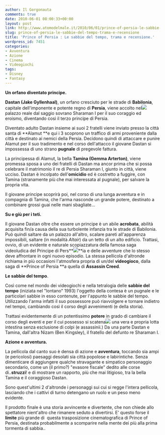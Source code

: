 ```yaml
---
author: Il Gorgonauta
comments: true
date: 2010-06-01 08:00:33+00:00
layout: post
link: http://www.atomodelmale.it/2010/06/01/prince-of-persia-le-sabbie-del-tempo-trama-e-recensione/
slug: prince-of-persia-le-sabbie-del-tempo-trama-e-recensione
title: 'Prince of Persia : Le sabbie del tempo, trama e recensione.'
wordpress_id: 7451
categories:
- Avventura
- Azione
- Cinema
- Videogiochi
tags:
- Disney
- Fantasy
---
```


**Un orfano diventato principe.**

**Dastan (Jake Gyllenhaal)**, un orfano cresciuto per le strade di **Babilonia**, capitale dell'imponente e potente regno di **Persia**, viene accolto nel[![](http://www.atomodelmale.it/wp-content/uploads/2010/05/prince-of-persia-300x225.jpg)](http://www.atomodelmale.it/wp-content/uploads/2010/05/prince-of-persia.jpg) palazzo reale dal saggio sovrano Sharaman I per il suo coraggio ed eroismo, diventando così il terzo principe di Persia.

Diventato adulto Dastan insieme ai suoi 2 fratelli viene inviato presso la città santa di **Alamut **e qui i 3 scoprono un traffico di armi proveniente dalla città e destinato ai nemici della Persia. Decidono quindi di attaccare e punire Alamut per il suo tradimento e nel corso dell'attacco il giovane Dastan si impossessa di uno strano **pugnale** di pregevole fattura.

La principessa di Alamut, la bella **Tamina (Gemma Arterton)**, viene promessa sposa a uno dei fratelli di Dastan ma ancor prima che si possa celebrare il matrimonio il re di Persia Sharaman I, giunto in città, viene ucciso. Dastan è incolpato dell'**omicidio** ed è costretto a fuggire, con Tamina (stranamente più che mai interessata al pugnale), per salvare la propria vita.

Il giovane principe scoprirà poi, nel corso di una lunga avventura e in compagnia di Tamina, che l'arma nasconde un grande potere, destinato a combinare grossi guai nelle mani sbagliate...<!-- more -->



**Su e giù per i teti.**

Il giovane Dastan oltre che essere un principe è un abile **acrobata**, abilità acquisita fin/a causa della sua turbolente infanzia tra le strade di Babilonia. Può quindi saltare da un palazzo all'altro, scalare pareti all'apparenza impossibili, saltare (in modalità _Altair_) da un tetto di un alto edificio. Trattasi, ovvio, di un evidente e naturale scopiazzatura della famosa saga videoludica del Principe di Pers**[![](http://www.atomodelmale.it/wp-content/uploads/2010/05/prince-of-persia-3-300x196.jpg)](http://www.atomodelmale.it/wp-content/uploads/2010/05/prince-of-persia-3.jpg)**ia e delle avventure che lo stesso deve affrontare in ogni nuovo episodio. La stessa pellicola d'altronde richiama in più occasioni l'atmosfera propria di un/del **videogioco**, dalla saga di **Prince of Persia **a quella di **Assassin Creed**.

**Le sabbie del tempo**.

Così come nel mondo dei videogiochi e nella tetralogia delle **sabbie del tempo** (iniziata nel "lontano" 1993) l'oggetto della contesa è un pugnale e le particolari sabbie in esso contenute, per l'appunto le sabbie del tempo. Utilizzando l'arma infatti il suo possessore può riavvolgere e tornare indietro nel tempo, cambiando così il corso degli avvenimenti (e della storia).

Trattasi evidentemente di un potentissimo **potere** in grado di cambiare il corso degli eventi e per il cui possesso si scatena[![](http://www.atomodelmale.it/wp-content/uploads/2010/05/prince-of-persia-2-256x300.jpg)](http://www.atomodelmale.it/wp-content/uploads/2010/05/prince-of-persia-2.jpg) una vera e propria lotta intestina senza esclusione di colpi (e assassinii.) Da una parte Dastan e Tamina, dall'altra Nizam (Ben Kingsley), il fratello del defunto re Sharaman I.

**Azione e avventura.**

La pellicola dal canto suo è densa di azione e **avventura**, toccando sia ampi (e pericolosi) paesaggi desolati sia città popolose e labirintiche. Senza dimenticare di aggiungere qualche stravagante e simpatico personaggio secondario, come un (il primo?) "evasore fiscale" dedito alle corse di..**struzzi**! e di mostrare un rapporto, più che mai litigioso, tra la bella Tamina e il coraggioso Dastan.

Sono quest'ultimi 2 d'altronde i personaggi sui cui si regge l'intera pellicola, lasciando che i cattivi di turno detengano un ruolo e un peso meno evidente.

Il prodotto finale è una storia avvincente e divertente, che non chiede allo spettatore nient'altro che rimanere seduto a divertirsi. E' questo forse il **limite** più grande di  questa trasposizione cinematografica di Prince of Persia, destinata probabilmente a scomparire nella mente dei più alla prima tormenta di sabbia..
